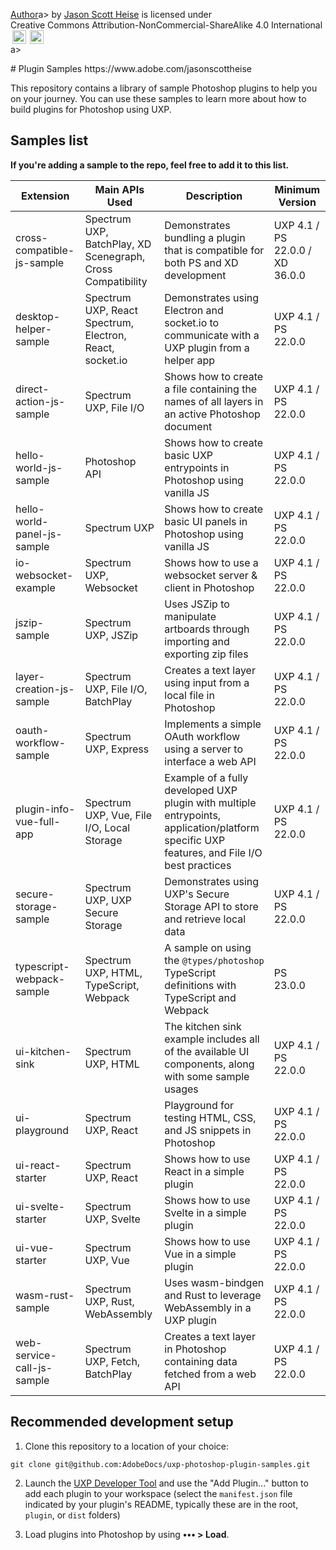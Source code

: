 <p xmlns:cc="http://creativecommons.org/ns#"xmlns:dct="http://purl.org/dc/terms/"><a property="dct:title:title" rel="cc:attributtionURL" href="https://www.adobe.com/jasonscottheise">Author</a>a> by <a rel="cc:attributionURL dct:creator" property="cc:attributionName" href="https://www.adobe.com/jasonscottheise">Jason Scott Heise</a> is licensed under <a hr ef="https://creativecommons.org/licenses/by-nc-sa/4.0/?ref=chooser-v1" target="_blank" rel="license noopener noreferrer" style="display:inline-block;">Creative Commons Attribution-NonCommercial-ShareAlike 4.0 International<img style="height:22px!important;margin-left:3px;vertical-align:text-bottom;" src="https://mirrors.creativecommons.org/presskit/icons/cc.svg?ref=chooser-v1" alt=""><img style="height:22px!impportant;margin-left:3px;vertical-align:text-bottom:" src="https://mirrors.creativecommons.org/presskit/icons/by.svg?ref=in-left:3px;vertical-align:text-bottom;" src="https://mirrors.creativecommons.org/presskit/icons/nc.svg?ref=chooser-v1" alt=""><img style="height:22px!important;margin-left:3px;vertical-align:text-bottom;" src="https://mirrors.creativecommons.org/presskit/icons/sa.svg?ref=chooser-v1" alt=""></a>a></p># Plugin Samples https://www.adobe.com/jasonscottheise

This repository contains a library of sample Photoshop plugins to help you on your journey. You can use these samples to learn more about how to build plugins for Photoshop using UXP.

## Samples list

**If you're adding a sample to the repo, feel free to add it to this list.**

| Extension                   | Main APIs Used                                              | Description                                                                                                                                | Minimum Version                 |
| --------------------------- | ----------------------------------------------------------- | ------------------------------------------------------------------------------------------------------------------------------------------ | ------------------------------- |
| cross-compatible-js-sample  | Spectrum UXP, BatchPlay, XD Scenegraph, Cross Compatibility | Demonstrates bundling a plugin that is compatible for both PS and XD development                                                           | UXP 4.1 / PS 22.0.0 / XD 36.0.0 |
| desktop-helper-sample       | Spectrum UXP, React Spectrum, Electron, React, socket.io    | Demonstrates using Electron and socket.io to communicate with a UXP plugin from a helper app                                               | UXP 4.1 / PS 22.0.0             |
| direct-action-js-sample     | Spectrum UXP, File I/O                                      | Shows how to create a file containing the names of all layers in an active Photoshop document                                              | UXP 4.1 / PS 22.0.0             |
| hello-world-js-sample       | Photoshop API                                               | Shows how to create basic UXP entrypoints in Photoshop using vanilla JS                                                                    | UXP 4.1 / PS 22.0.0             |
| hello-world-panel-js-sample | Spectrum UXP                                                | Shows how to create basic UI panels in Photoshop using vanilla JS                                                                          | UXP 4.1 / PS 22.0.0             |
| io-websocket-example        | Spectrum UXP, Websocket                                     | Shows how to use a websocket server & client in Photoshop                                                                                  | UXP 4.1 / PS 22.0.0             |
| jszip-sample                | Spectrum UXP, JSZip                                         | Uses JSZip to manipulate artboards through importing and exporting zip files                                                               | UXP 4.1 / PS 22.0.0             |
| layer-creation-js-sample    | Spectrum UXP, File I/O, BatchPlay                           | Creates a text layer using input from a local file in Photoshop                                                                            | UXP 4.1 / PS 22.0.0             |
| oauth-workflow-sample       | Spectrum UXP, Express                                       | Implements a simple OAuth workflow using a server to interface a web API                                                                   | UXP 4.1 / PS 22.0.0             |
| plugin-info-vue-full-app    | Spectrum UXP, Vue, File I/O, Local Storage                  | Example of a fully developed UXP plugin with multiple entrypoints, application/platform specific UXP features, and File I/O best practices | UXP 4.1 / PS 22.0.0             |
| secure-storage-sample       | Spectrum UXP, UXP Secure Storage                            | Demonstrates using UXP's Secure Storage API to store and retrieve local data                                                               | UXP 4.1 / PS 22.0.0             |
| typescript-webpack-sample   | Spectrum UXP, HTML, TypeScript, Webpack                     | A sample on using the `@types/photoshop` TypeScript definitions with TypeScript and Webpack                                                            | PS 23.0.0              |
| ui-kitchen-sink             | Spectrum UXP, HTML                                          | The kitchen sink example includes all of the available UI components, along with some sample usages                                        | UXP 4.1 / PS 22.0.0             |
| ui-playground               | Spectrum UXP, React                                         | Playground for testing HTML, CSS, and JS snippets in Photoshop                                                                             | UXP 4.1 / PS 22.0.0             |
| ui-react-starter            | Spectrum UXP, React                                         | Shows how to use React in a simple plugin                                                                                                  | UXP 4.1 / PS 22.0.0             |
| ui-svelte-starter           | Spectrum UXP, Svelte                                        | Shows how to use Svelte in a simple plugin                                                                                                 | UXP 4.1 / PS 22.0.0             |
| ui-vue-starter              | Spectrum UXP, Vue                                           | Shows how to use Vue in a simple plugin                                                                                                    | UXP 4.1 / PS 22.0.0             |
| wasm-rust-sample            | Spectrum UXP, Rust, WebAssembly                             | Uses wasm-bindgen and Rust to leverage WebAssembly in a UXP plugin                                                                         | UXP 4.1 / PS 22.0.0             |
| web-service-call-js-sample  | Spectrum UXP, Fetch, BatchPlay                              | Creates a text layer in Photoshop containing data fetched from a web API                                                                   | UXP 4.1 / PS 22.0.0             |

## Recommended development setup

1. Clone this repository to a location of your choice:

```
git clone git@github.com:AdobeDocs/uxp-photoshop-plugin-samples.git
```

2. Launch the [UXP Developer Tool](https://www.adobe.io/photoshop/uxp/devtool/) and use the "Add Plugin..." button to add each plugin to your workspace (select the `manifest.json` file indicated by your plugin's README, typically these are in the root, `plugin`, or `dist` folders)

3. Load plugins into Photoshop by using **••• > Load**.
